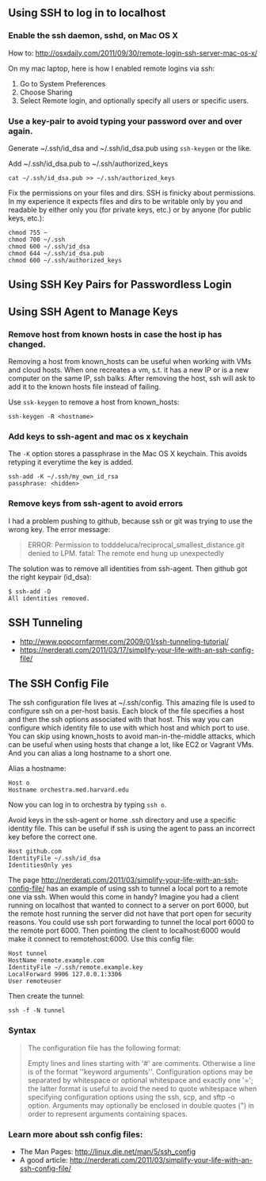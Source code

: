 

## Using SSH to log in to localhost

### Enable the ssh daemon, sshd, on Mac OS X

How to:
http://osxdaily.com/2011/09/30/remote-login-ssh-server-mac-os-x/

On my mac laptop, here is how I enabled remote logins via ssh:

1. Go to System Preferences
2. Choose Sharing
3. Select Remote login, and optionally specify all users or specific users.


### Use a key-pair to avoid typing your password over and over again.

Generate ~/.ssh/id_dsa and ~/.ssh/id_dsa.pub using `ssh-keygen` or the like.

Add ~/.ssh/id_dsa.pub to ~/.ssh/authorized_keys

    cat ~/.ssh/id_dsa.pub >> ~/.ssh/authorized_keys

Fix the permissions on your files and dirs.  SSH is finicky about permissions.
In my experience it expects files and dirs to be writable only by you and
readable by either only you (for private keys, etc.) or by anyone (for public
keys, etc.):

    chmod 755 ~
    chmod 700 ~/.ssh
    chmod 600 ~/.ssh/id_dsa
    chmod 644 ~/.ssh/id_dsa.pub
    chmod 600 ~/.ssh/authorized_keys


## Using SSH Key Pairs for Passwordless Login


## Using SSH Agent to Manage Keys

### Remove host from known hosts in case the host ip has changed.  

Removing a host from known_hosts can be useful when working with VMs and cloud
hosts.  When one recreates a vm, s.t. it has a new IP or is a new computer on
the same IP, ssh balks.  After removing the host, ssh will ask to add it to the
known hosts file instead of failing.

Use `ssk-keygen` to remove a host from known_hosts:

    ssh-keygen -R <hostname>

### Add keys to ssh-agent and mac os x keychain

The `-K` option stores a passphrase in the Mac OS X keychain.  This avoids retyping it everytime the key is added.

    ssh-add -K ~/.ssh/my_own_id_rsa
    passphrase: <hidden> 


### Remove keys from ssh-agent to avoid errors

I had a problem pushing to github, because ssh or git was trying to use the wrong key.  The error message:

> ERROR: Permission to todddeluca/reciprocal_smallest_distance.git denied to LPM.
> fatal: The remote end hung up unexpectedly

The solution was to remove all identities from ssh-agent. Then github got the right keypair (id_dsa):

    $ ssh-add -D
    All identities removed.


## SSH Tunneling

- http://www.popcornfarmer.com/2009/01/ssh-tunneling-tutorial/
- https://nerderati.com/2011/03/17/simplify-your-life-with-an-ssh-config-file/


## The SSH Config File

The ssh configuration file lives at ~/.ssh/config.  This amazing file is used
to configure ssh on a per-host basis.  Each block of the file specifies a host
and then the ssh options associated with that host.  This way you can configure
which identity file to use with which host and which port to use.  You can skip
using known_hosts to avoid man-in-the-middle attacks, which can be useful when
using hosts that change a lot, like EC2 or Vagrant VMs.   And you can alias a
long hostname to a short one.

Alias a hostname:

    Host o
    Hostname orchestra.med.harvard.edu

Now you can log in to orchestra by typing `ssh o`.

Avoid keys in the ssh-agent or home .ssh directory and use a specific identity
file.  This can be useful if ssh is using the agent to pass an incorrect key
before the correct one.

    Host github.com
    IdentityFile ~/.ssh/id_dsa
    IdentitiesOnly yes

The page
http://nerderati.com/2011/03/simplify-your-life-with-an-ssh-config-file/ has an
example of using ssh to tunnel a local port to a remote one via ssh.  When
would this come in handy?  Imagine you had a client running on localhost that 
wanted to connect to a server on port 6000, but the remote host running the
server did not have that port open for security reasons.  You could use ssh
port forwarding to tunnel the local port 6000 to the remote port 6000.  Then pointing the client to localhost:6000 would make it connect
to remotehost:6000.  Use this config file:

    Host tunnel
    HostName remote.example.com
    IdentityFile ~/.ssh/remote.example.key
    LocalForward 9906 127.0.0.1:3306
    User remoteuser

Then create the tunnel:

    ssh -f -N tunnel


### Syntax

> The configuration file has the following format:
> 
> Empty lines and lines starting with '#' are comments. Otherwise a line is of
> the format ''keyword arguments''. Configuration options may be separated by
> whitespace or optional whitespace and exactly one '='; the latter format is
> useful to avoid the need to quote whitespace when specifying configuration
> options using the ssh, scp, and sftp -o option. Arguments may optionally be
> enclosed in double quotes (") in order to represent arguments containing
> spaces.


### Learn more about ssh config files:

- The Man Pages: http://linux.die.net/man/5/ssh_config
- A good article: http://nerderati.com/2011/03/simplify-your-life-with-an-ssh-config-file/



